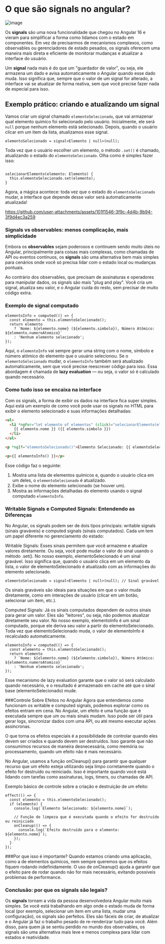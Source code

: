 # O que são signals no angular?

![image](https://github.com/user-attachments/assets/e25ef7e6-fb2a-4594-95fc-44ff21cdb17e)


Os **signals** são uma nova funcionalidade que chegou no Angular 16 e vieram para simplificar a forma como lidamos com o estado em componentes. Em vez de precisarmos de mecanismos complexos, como observables ou gerenciadores de estado pesados, os signals oferecem uma maneira mais direta e eficiente de monitorar mudanças e atualizar a interface do usuário.

Um **signal** nada mais é do que um "guardador de valor", ou seja, ele armazena um dado e avisa automaticamente o Angular quando esse dado muda. Isso significa que, sempre que o valor de um signal for alterado, a interface vai se atualizar de forma reativa, sem que você precise fazer nada de especial para isso.

## Exemplo prático: criando e atualizando um signal

Vamos criar um signal chamado `elementoSelecionado`, que vai armazenar qual elemento químico foi selecionado pelo usuário. Inicialmente, ele será `null` porque nenhum elemento está selecionado. Depois, quando o usuário clicar em um item da lista, atualizamos esse signal.

```tsx
elementoSelecionado = signal<Elemento | null>(null);
```

Toda vez que o usuário escolher um elemento, o método `.set()` é chamado, atualizando o estado do `elementoSelecionado`. Olha como é simples fazer isso:

```tsx

selecionarElemento(elemento: Elemento) {
  this.elementoSelecionado.set(elemento);
}
```

Agora, a mágica acontece: toda vez que o estado do `elementoSelecionado` mudar, a interface que depende desse valor será automaticamente atualizada!

https://github.com/user-attachments/assets/101f1546-3f9c-4d4b-9b94-3f9d4ec3a259


### Signals vs observables: menos complicação, mais simplicidade

Embora os **observables** sejam poderosos e continuem sendo muito úteis no Angular, principalmente para coisas mais complexas, como chamadas de API ou eventos contínuos, os **signals** são uma alternativa bem mais simples para cenários onde você só precisa lidar com o estado local ou mudanças pontuais.

Ao contrário dos observables, que precisam de assinaturas e operadores para manipular dados, os signals são mais "plug and play". Você cria um signal, atualiza seu valor, e o Angular cuida do resto, sem precisar de muito código extra.

### Exemplo de signal computado

```tsx
elementoInfo = computed(() => {
  const elemento = this.elementoSelecionado();
  return elemento
    ? `Nome: ${elemento.nome} (${elemento.simbolo}), Número Atômico: ${elemento.numeroAtomico}`
    : 'Nenhum elemento selecionado';
});
```

Aqui, o `elementoInfo` vai sempre gerar uma string com o nome, símbolo e número atômico do elemento que o usuário selecionou. Se o `elementoSelecionado` mudar, o `elementoInfo` também será atualizado automaticamente, sem que você precise reescrever código para isso. Essa abordagem é chamada de **lazy evaluation** — ou seja, o valor só é calculado quando necessário.

### Como tudo isso se encaixa na interface

Com os signals, a forma de exibir os dados na interface fica super simples. Aqui está um exemplo de como você pode usar os signals no HTML para exibir o elemento selecionado e suas informações detalhadas:

```html
<ul>
  <li *ngFor="let elemento of elementos" (click)="selecionarElemento(elemento)">
    {{ elemento.nome }} ({{ elemento.simbolo }})
  </li>
</ul>

<p *ngIf="elementoSelecionado()">Elemento Selecionado: {{ elementoSelecionado()?.nome }}</p>

<p>{{ elementoInfo() }}</p>

```

Esse código faz o seguinte:

1. Mostra uma lista de elementos químicos e, quando o usuário clica em um deles, o `elementoSelecionado` é atualizado.
2. Exibe o nome do elemento selecionado (se houver um).
3. Mostra as informações detalhadas do elemento usando o signal computado `elementoInfo`.

### Writable Signals e Computed Signals: Entendendo as Diferenças
No Angular, os signals podem ser de dois tipos principais: writable signals (sinais graváveis) e computed signals (sinais computados). Cada um tem um papel diferente no gerenciamento do estado:

Writable Signals: Esses sinais permitem que você armazene e atualize valores diretamente. Ou seja, você pode mudar o valor do sinal usando o método .set(). No nosso exemplo, elementoSelecionado é um sinal gravável. Isso significa que, quando o usuário clica em um elemento da lista, o valor de elementoSelecionado é atualizado com as informações do elemento selecionado.

```
elementoSelecionado = signal<Elemento | null>(null); // Sinal gravável
```

Os sinais graváveis são ideais para situações em que o valor muda diretamente, como em interações de usuário (clicar em um botão, selecionar um item, etc.).

Computed Signals: Já os sinais computados dependem de outros sinais para gerar um valor. Eles são "leitores", ou seja, não podemos atualizar diretamente seu valor. No nosso exemplo, elementoInfo é um sinal computado, porque ele deriva seu valor a partir do elementoSelecionado. Toda vez que elementoSelecionado muda, o valor de elementoInfo é recalculado automaticamente.

```
elementoInfo = computed(() => {
  const elemento = this.elementoSelecionado();
  return elemento
    ? `Nome: ${elemento.nome} (${elemento.simbolo}), Número Atômico: ${elemento.numeroAtomico}`
    : 'Nenhum elemento selecionado';
});
```
Esse mecanismo de lazy evaluation garante que o valor só será calculado quando necessário, e o resultado é armazenado em cache até que o sinal base (elementoSelecionado) mude.

###Controle Sobre Efeitos no Angular
Agora que entendemos como funcionam os writable e computed signals, podemos explorar como os efeitos entram em cena. No Angular, um efeito é uma função que é executada sempre que um ou mais sinais mudam. Isso pode ser útil para gerar logs, sincronizar dados com uma API, ou até mesmo executar ações assíncronas.

O que torna os efeitos especiais é a possibilidade de controlar quando eles devem ser criados e quando devem ser destruídos. Isso garante que não consumimos recursos de maneira desnecessária, como memória ou processamento, quando um efeito não é mais necessário.

No Angular, usamos a função onCleanup() para garantir que qualquer recurso que um efeito esteja utilizando seja limpo corretamente quando o efeito for destruído ou reiniciado. Isso é importante quando você está lidando com tarefas como assinaturas, logs, timers, ou chamadas de API.

Exemplo básico de controle sobre a criação e destruição de um efeito:

```
effect(() => {
  const elemento = this.elementoSelecionado();
  if (elemento) {
    console.log(`Elemento Selecionado: ${elemento.nome}`);

    // Função de limpeza que é executada quando o efeito for destruído ou reiniciado
    onCleanup(() => {
      console.log(`Efeito destruído para o elemento: ${elemento.nome}`);
    });
  }
});
```

###Por que isso é importante?
Quando estamos criando uma aplicação, como a de elementos químicos, nem sempre queremos que os efeitos fiquem rodando indefinidamente. O uso de onCleanup() ajuda a garantir que o efeito pare de rodar quando não for mais necessário, evitando possíveis problemas de performance.

### Conclusão: por que os signals são legais?

Os **signals** tornam a vida da pessoa desenvolvedora Angular muito mais simples. Se você está trabalhando em algo onde o estado muda de forma local (por exemplo, selecionar um item em uma lista, mudar uma configuração), os signals são perfeitos. Eles são fáceis de criar, de atualizar e o Angular já faz o trabalho pesado de re-renderizar tudo para você. Além disso, para quem já se sentiu perdido no mundo dos observables, os signals são uma alternativa mais leve e menos complexa para lidar com estados e reatividade.
